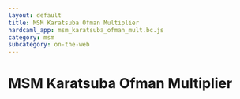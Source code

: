 ```yaml
---
layout: default
title: MSM Karatsuba Ofman Multiplier
hardcaml_app: msm_karatsuba_ofman_mult.bc.js
category: msm
subcategory: on-the-web
---
```


# MSM Karatsuba Ofman Multiplier

<div id="hardcaml_app">
</div>
